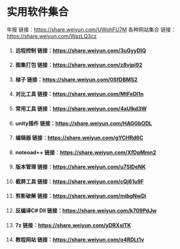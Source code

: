 # 实用软件集合

年报 链接：https://share.weiyun.com/UWohFU7M
各种网站集合 链接：https://share.weiyun.com/WazLQ3cz  

1. #### 远程控制 链接：https://share.weiyun.com/3uGyyDlQ

2. #### 图集打包 链接：https://share.weiyun.com/z8vjpi92

3. #### 梯子 链接：https://share.weiyun.com/0SfDBMS2

4. #### 对比工具 链接：https://share.weiyun.com/MtFeDl1n

5. #### 常用工具 链接：https://share.weiyun.com/4aUlkd3W

6. #### unity插件 链接：https://share.weiyun.com/HAGGbODL

7. #### 编辑器 链接：https://share.weiyun.com/gYCHRd6C

8. #### noteoad++ 链接：https://share.weiyun.com/XfDpMmn2

9. #### 版本管理 链接：https://share.weiyun.com/u7SIDeNK

10. #### 截屏工具 链接：https://share.weiyun.com/cQj61u9F

11. #### 剪影破解 链接：https://share.weiyun.com/mibgNwDi

12. #### 反编译C# Dll 链接：https://share.weiyun.com/k709PdJw

13. #### 7z 链接：https://share.weiyun.com/yDRXslTK

14. #### 教程网站 链接：https://share.weiyun.com/o4RDLt1v 

